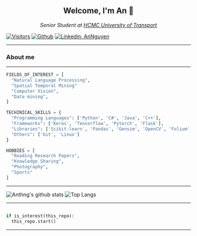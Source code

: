 <center>
  <h2>Welcome, I'm An 👋</h2>
  <p>
    <i>Senior Student at <a href="https://ut.edu.vn/en">HCMC University of Transport</a></i>
  </p>
</center>

[![Visitors](https://visitor-badge.glitch.me/badge?page_id=anthng.visitor-badge)](https://github.com/anthng) [![Github](https://img.shields.io/badge/-Github-181717?style=flat-square&logo=GitHub&logoColor=white)](https://github.com/anthng) [![Linkedin: AnNguyen](https://img.shields.io/badge/-anthng-blue?style=flat-square&logo=Linkedin&logoColor=white&link=https://www.linkedin.com/in/anthng/)](https://www.linkedin.com/in/anthng/)
<hr>

### About me
----
```python
FIELDS_OF_INTEREST = [
  "Natural Language Processing",
  "Spatial Temporal Mining"
  "Computer Vision",
  "Data mining",
]

TECHINICAL_SKILLS = {
  "Programming Languages": ['Python', 'C#', 'Java', 'C++'],
  "Frameworks": ['Keras', 'Tensorflow', 'Pytorch', 'Flask'],
  "Libraries": ['Scikit-learn', 'Pandas', 'Gensim', 'OpenCV', 'Folium', 'Matplotlib'],
  "Others": ['Git', 'Linux']
}

HOBBIES = [
  "Reading Research Papers",
  "Knowledge Sharing",
  "Photography",
  "Sports"
]
```
----

![Anthng's github stats](https://github-readme-stats.vercel.app/api?username=anthng&show_icons=true&hide_border=true)
![Top Langs](https://github-readme-stats.vercel.app/api/top-langs/?username=anthng&hide=PHP,jupyter%20notebook,html,css,javascript)


----
```python

if is_interest(this_repo):
  this_repo.start()
```
----
